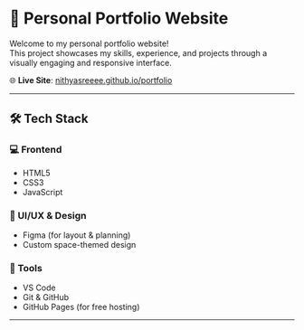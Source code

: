 # 🚀 Personal Portfolio Website

Welcome to my personal portfolio website!  
This project showcases my skills, experience, and projects through a visually engaging and responsive interface.

🌐 **Live Site**: [nithyasreeee.github.io/portfolio](https://nithyasreeee.github.io/portfolio/)

---

## 🛠️ Tech Stack

### 💻 Frontend
- HTML5  
- CSS3  
- JavaScript

### 🎨 UI/UX & Design
- Figma (for layout & planning)
- Custom space-themed design

### 🧰 Tools
- VS Code  
- Git & GitHub  
- GitHub Pages (for free hosting)

---
